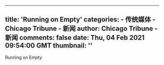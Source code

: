
---
title: 'Running on Empty'
categories: 
    - 传统媒体
    - Chicago Tribune - 新闻
author: Chicago Tribune - 新闻
comments: false
date: Thu, 04 Feb 2021 09:54:00 GMT
thumbnail: ''
---

<div>   
Running on Empty  
</div>
            